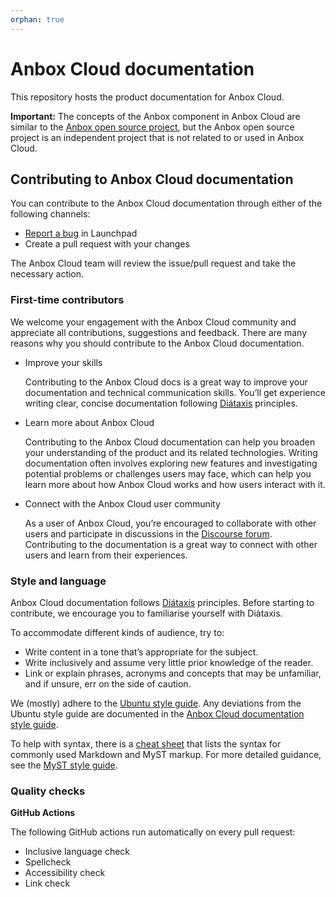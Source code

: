 ```yaml
---
orphan: true
---
```


# Anbox Cloud documentation

This repository hosts the product documentation for Anbox Cloud.

**Important:**
The concepts of the Anbox component in Anbox Cloud are similar to the [Anbox open source project](https://github.com/anbox/anbox), but the Anbox open source project is an independent project that is not related to or used in Anbox Cloud.

## Contributing to Anbox Cloud documentation
You can contribute to the Anbox Cloud documentation through either of the following channels:
- [Report a bug](https://bugs.launchpad.net/anbox-cloud/+bugs) in Launchpad
- Create a pull request with your changes

The Anbox Cloud team will review the issue/pull request and take the necessary action.

### First-time contributors
We welcome your engagement with the Anbox Cloud community and appreciate all contributions, suggestions and feedback. There are many reasons why you should contribute to the Anbox Cloud documentation.

- Improve your skills

    Contributing to the Anbox Cloud docs is a great way to improve your documentation and technical communication skills. You’ll get experience writing clear, concise documentation following [Diátaxis](https://diataxis.fr/) principles.

- Learn more about Anbox Cloud

    Contributing to the Anbox Cloud documentation can help you broaden your understanding of the product and its related technologies. Writing documentation often involves exploring new features and investigating potential problems or challenges users may face, which can help you learn more about how Anbox Cloud works and how users interact with it.

- Connect with the Anbox Cloud user community

    As a user of Anbox Cloud, you’re encouraged to collaborate with other users and participate in discussions in the [Discourse forum](https://discourse.ubuntu.com/c/anbox-cloud/users/148). Contributing to the documentation is a great way to connect with other users and learn from their experiences.

### Style and language

Anbox Cloud documentation follows [Diátaxis](https://diataxis.fr/) principles. Before starting to contribute, we encourage you to familiarise yourself with Diátaxis.

To accommodate different kinds of audience, try to:

- Write content in a tone that’s appropriate for the subject.
- Write inclusively and assume very little prior knowledge of the reader.
- Link or explain phrases, acronyms and concepts that may be unfamiliar, and if unsure, err on the side of caution.

We (mostly) adhere to the [Ubuntu style guide](https://docs.ubuntu.com/styleguide/en). Any deviations from the Ubuntu style guide are documented in the [Anbox Cloud documentation style guide](./contribute/anbox-style-guide.md).

To help with syntax, there is a [cheat sheet](./contribute/doc-cheat-sheet.md) that lists the syntax for commonly used Markdown and MyST markup. For more detailed guidance, see the [MyST style guide](https://canonical-documentation-with-sphinx-and-readthedocscom.readthedocs-hosted.com/style-guide-myst/).

### Quality checks

**GitHub Actions**

The following GitHub actions run automatically on every pull request:
- Inclusive language check
- Spellcheck
- Accessibility check
- Link check
